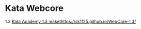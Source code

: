 # Kata Webcore
1.3 [Kata Academy 1.3 maket](https://sk1f25.github.io/WebCore-1.3/)https://sk1f25.github.io/WebCore-1.3/
